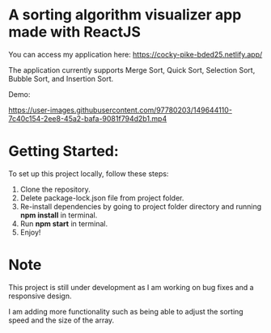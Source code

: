 # A sorting algorithm visualizer app made with ReactJS

You can access my application here: https://cocky-pike-bded25.netlify.app/

The application currently supports Merge Sort, Quick Sort, Selection Sort, Bubble Sort, and Insertion Sort.

Demo:

https://user-images.githubusercontent.com/97780203/149644110-7c40c154-2ee8-45a2-bafa-9081f794d2b1.mp4

# Getting Started:
To set up this project locally, follow these steps:
1. Clone the repository.
2. Delete package-lock.json file from project folder.
3. Re-install dependencies by going to project folder directory and running **npm install** in terminal.
4. Run **npm start** in terminal.
5. Enjoy!

# Note

This project is still under development as I am working on bug fixes and a responsive design.

I am adding more functionality such as being able to adjust the sorting speed and the size of the array.
